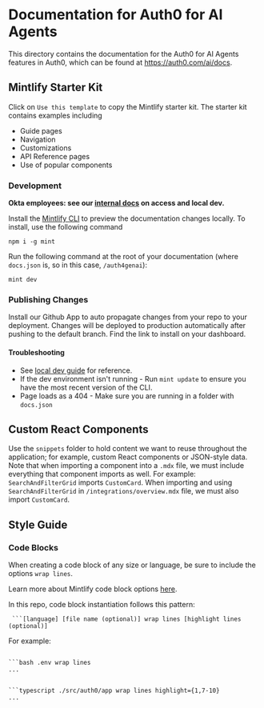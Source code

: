 # Documentation for Auth0 for AI Agents

This directory contains the documentation for the Auth0 for AI Agents features in Auth0, which can be found at https://auth0.com/ai/docs.

## Mintlify Starter Kit

Click on `Use this template` to copy the Mintlify starter kit. The starter kit contains examples including

- Guide pages
- Navigation
- Customizations
- API Reference pages
- Use of popular components

### Development

**Okta employees: see our [internal docs](https://oktawiki.atlassian.net/wiki/spaces/DAFS/pages/3622310144/Auth4GenAI+docs+Mintlify+access+and+local+dev) on access and local dev.**

Install the [Mintlify CLI](https://www.npmjs.com/package/mint) to preview the documentation changes locally. To install, use the following command

```
npm i -g mint
```

Run the following command at the root of your documentation (where `docs.json` is, so in this case, `/auth4genai`):

```
mint dev
```

### Publishing Changes

Install our Github App to auto propagate changes from your repo to your deployment. Changes will be deployed to production automatically after pushing to the default branch. Find the link to install on your dashboard.

#### Troubleshooting

- See [local dev guide](https://oktawiki.atlassian.net/wiki/spaces/DAFS/pages/3622310144/Auth4GenAI+docs+Mintlify+access+and+local+dev) for reference.
- If the dev environment isn't running - Run `mint update` to ensure you have the most recent version of the CLI.
- Page loads as a 404 - Make sure you are running in a folder with `docs.json`

## Custom React Components

Use the `snippets` folder to hold content we want to reuse throughout the application; for example, custom React components or JSON-style data. 
Note that when importing a component into a `.mdx` file, we must include everything that component imports as well.
For example: `SearchAndFilterGrid` imports `CustomCard`. When importing and using `SearchAndFilterGrid` in `/integrations/overview.mdx` file, we must also import `CustomCard`.

## Style Guide

### Code Blocks

When creating a code block of any size or language, be sure to include the options `wrap lines`.

Learn more about Mintlify code block options [here](https://mintlify.com/docs/code#code-block-options).

In this repo, code block instantiation follows this pattern:

` ```[language] [file name (optional)] wrap lines [highlight lines (optional)]`

For example:

```

```bash .env wrap lines
...

```

```

```typescript ./src/auth0/app wrap lines highlight={1,7-10}
...

```
